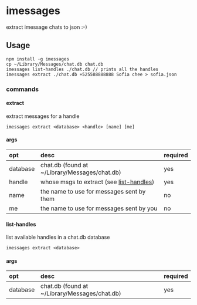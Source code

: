 # imessages

extract imessage chats to json :-)


## Usage

```
npm install -g imessages
cp ~/Library/Messages/chat.db chat.db
imessages list-handles ./chat.db // prints all the handles
imessages extract ./chat.db +525588888888 Sofia chee > sofia.json
```

### commands

#### extract

extract messages for a handle

```
imessages extract <database> <handle> [name] [me]
```

#### args

| opt      | desc                                                      | required |
|:---------|:----------------------------------------------------------|:---------|
| database | chat.db (found at ~/Library/Messages/chat.db)             | yes      |
| handle   | whose msgs to extract (see [list-handles](#list-handles)) | yes      |
| name     | the name to use for messages sent by them                 | no       |
| me       | the name to use for messages sent by you                  | no       |

#### list-handles

list available handles in a chat.db database

```
imessages extract <database>
```

#### args

| opt      | desc                                          | required |
|:---------|:----------------------------------------------|:---------|
| database | chat.db (found at ~/Library/Messages/chat.db) | yes      |
